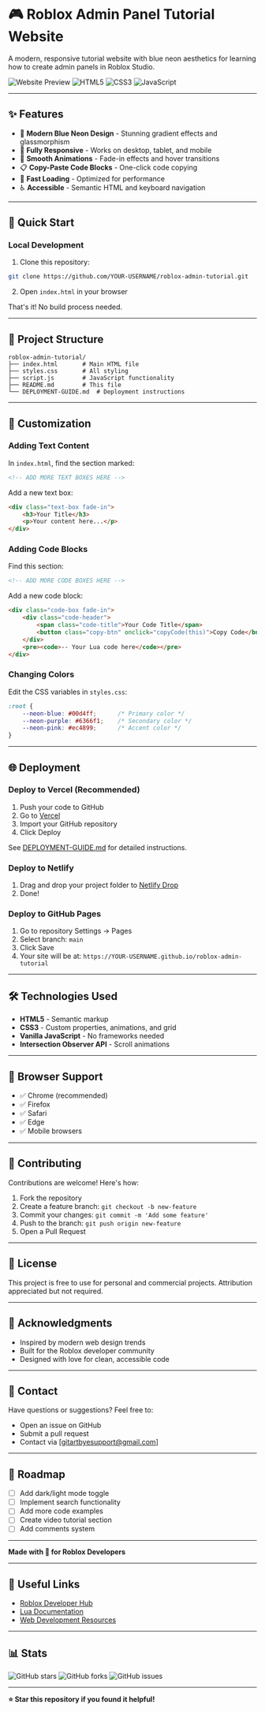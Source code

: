 # 🎮 Roblox Admin Panel Tutorial Website

A modern, responsive tutorial website with blue neon aesthetics for learning how to create admin panels in Roblox Studio.

![Website Preview](https://img.shields.io/badge/Status-Live-brightgreen)
![HTML5](https://img.shields.io/badge/HTML5-E34F26?logo=html5&logoColor=white)
![CSS3](https://img.shields.io/badge/CSS3-1572B6?logo=css3&logoColor=white)
![JavaScript](https://img.shields.io/badge/JavaScript-F7DF1E?logo=javascript&logoColor=black)

---

## ✨ Features

- 🎨 **Modern Blue Neon Design** - Stunning gradient effects and glassmorphism
- 📱 **Fully Responsive** - Works on desktop, tablet, and mobile
- 🌊 **Smooth Animations** - Fade-in effects and hover transitions
- 📋 **Copy-Paste Code Blocks** - One-click code copying
- 🚀 **Fast Loading** - Optimized for performance
- ♿ **Accessible** - Semantic HTML and keyboard navigation

---

## 🚀 Quick Start

### Local Development

1. Clone this repository:
```bash
git clone https://github.com/YOUR-USERNAME/roblox-admin-tutorial.git
```

2. Open `index.html` in your browser

That's it! No build process needed.

---

## 📁 Project Structure

```
roblox-admin-tutorial/
├── index.html       # Main HTML file
├── styles.css       # All styling
├── script.js        # JavaScript functionality
├── README.md        # This file
└── DEPLOYMENT-GUIDE.md  # Deployment instructions
```

---

## 🎨 Customization

### Adding Text Content

In `index.html`, find the section marked:
```html
<!-- ADD MORE TEXT BOXES HERE -->
```

Add a new text box:
```html
<div class="text-box fade-in">
    <h3>Your Title</h3>
    <p>Your content here...</p>
</div>
```

### Adding Code Blocks

Find this section:
```html
<!-- ADD MORE CODE BOXES HERE -->
```

Add a new code block:
```html
<div class="code-box fade-in">
    <div class="code-header">
        <span class="code-title">Your Code Title</span>
        <button class="copy-btn" onclick="copyCode(this)">Copy Code</button>
    </div>
    <pre><code>-- Your Lua code here</code></pre>
</div>
```

### Changing Colors

Edit the CSS variables in `styles.css`:
```css
:root {
    --neon-blue: #00d4ff;      /* Primary color */
    --neon-purple: #6366f1;    /* Secondary color */
    --neon-pink: #ec4899;      /* Accent color */
}
```

---

## 🌐 Deployment

### Deploy to Vercel (Recommended)

1. Push your code to GitHub
2. Go to [Vercel](https://vercel.com)
3. Import your GitHub repository
4. Click Deploy

See [DEPLOYMENT-GUIDE.md](DEPLOYMENT-GUIDE.md) for detailed instructions.

### Deploy to Netlify

1. Drag and drop your project folder to [Netlify Drop](https://app.netlify.com/drop)
2. Done!

### Deploy to GitHub Pages

1. Go to repository Settings → Pages
2. Select branch: `main`
3. Click Save
4. Your site will be at: `https://YOUR-USERNAME.github.io/roblox-admin-tutorial`

---

## 🛠️ Technologies Used

- **HTML5** - Semantic markup
- **CSS3** - Custom properties, animations, and grid
- **Vanilla JavaScript** - No frameworks needed
- **Intersection Observer API** - Scroll animations

---

## 📱 Browser Support

- ✅ Chrome (recommended)
- ✅ Firefox
- ✅ Safari
- ✅ Edge
- ✅ Mobile browsers

---

## 🤝 Contributing

Contributions are welcome! Here's how:

1. Fork the repository
2. Create a feature branch: `git checkout -b new-feature`
3. Commit your changes: `git commit -m 'Add some feature'`
4. Push to the branch: `git push origin new-feature`
5. Open a Pull Request

---

## 📝 License

This project is free to use for personal and commercial projects. Attribution appreciated but not required.

---

## 🙏 Acknowledgments

- Inspired by modern web design trends
- Built for the Roblox developer community
- Designed with love for clean, accessible code

---

## 📧 Contact

Have questions or suggestions? Feel free to:
- Open an issue on GitHub
- Submit a pull request
- Contact via [gitartbyesupport@gmail.com]

---

## 🎯 Roadmap

- [ ] Add dark/light mode toggle
- [ ] Implement search functionality
- [ ] Add more code examples
- [ ] Create video tutorial section
- [ ] Add comments system

---

**Made with 💙 for Roblox Developers**

---

## 🔗 Useful Links

- [Roblox Developer Hub](https://create.roblox.com/docs)
- [Lua Documentation](https://www.lua.org/manual/5.1/)
- [Web Development Resources](https://developer.mozilla.org/)

---

## 📊 Stats

![GitHub stars](https://img.shields.io/github/stars/YOUR-USERNAME/roblox-admin-tutorial)
![GitHub forks](https://img.shields.io/github/forks/YOUR-USERNAME/roblox-admin-tutorial)
![GitHub issues](https://img.shields.io/github/issues/YOUR-USERNAME/roblox-admin-tutorial)

---

**⭐ Star this repository if you found it helpful!**
